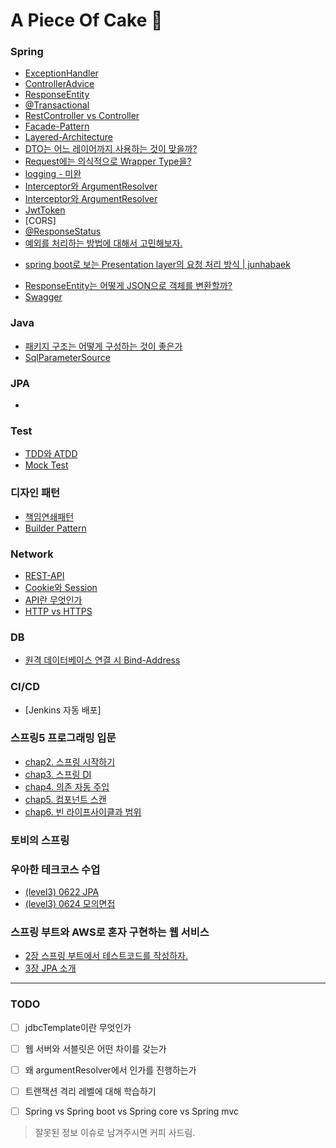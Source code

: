 # A Piece Of Cake 🍰

### Spring
- [ExceptionHandler](./ExceptionHandler.md)
- [ControllerAdvice](./ControllerAdvice.md)
- [ResponseEntity](./ResponseEntity.md)
- [@Transactional](./Transactional.md)
- [RestController vs Controller](./RestController-Controller.md)
- [Facade-Pattern](./Facade-Pattern.md)
- [Layered-Architecture](./Layered-Architecture.md)
- [DTO는 어느 레이어까지 사용하는 것이 맞을까?](./When-To-Use-DTO.md)
- [Request에는 의식적으로 Wrapper Type을?](./Request-With-Wrapper.md)
- [logging - 미완](./logger.md)
- [Interceptor와 ArgumentResolver](./interceptor-argumentResolver.md)
- [Interceptor와 ArgumentResolver](./interceptor-argumentResolver-detail.md)
- [JwtToken](./jwt.md)
- [CORS]
- [@ResponseStatus](./responseStatus-annotation.md)
- [예외를 처리하는 방법에 대해서 고민해보자.](./handle-exception.md)
* [spring boot로 보는 Presentation layer의 요청 처리 방식 | junhabaek](https://tech.junhabaek.net/%EB%B0%B1%EC%97%94%EB%93%9C-%EC%84%9C%EB%B2%84-%EC%95%84%ED%82%A4%ED%85%8D%EC%B2%98-presentation-layer-1-%EC%9A%94%EC%B2%AD-%EB%B0%A9%EC%8B%9D%EC%97%90-%EB%94%B0%EB%A5%B8-variation-353fe464bdb4#8810)
- [ResponseEntity는 어떻게 JSON으로 객체를 변환할까?](how-to-convert-json-in-response-entity.md)
- [Swagger](./swagger.md)

### Java
- [패키지 구조는 어떻게 구성하는 것이 좋은가](./package.md)
- [SqlParameterSource](./sqlParameterSource.md)

### JPA
- []()

### Test
- [TDD와 ATDD](./TDD-ATDD.md)
- [Mock Test](./mock-test.md)

### 디자인 패턴
- [책임연쇄패턴](./책임연쇄패턴.md)
- [Builder Pattern](./빌더패턴.md)

### Network
- [REST-API](./REST-API.md)
- [Cookie와 Session](./Cookie-Session.md)
- [API란 무엇인가](./API.md)
- [HTTP vs HTTPS](./Http_Https.md)

### DB
- [원격 데이터베이스 연결 시 Bind-Address](./remote-db-bind-address.md)

### CI/CD
- [Jenkins 자동 배포]

### 스프링5 프로그래밍 입문
* [chap2. 스프링 시작하기](https://github.com/seovalue/spring5-programming-introduction/blob/seovalue/joanne/chap2.md)
* [chap3. 스프링 DI](https://github.com/seovalue/spring5-programming-introduction/blob/seovalue/joanne/chap3.md)
* [chap4. 의존 자동 주입](https://github.com/seovalue/spring5-programming-introduction/blob/seovalue/joanne/chap4.md)
* [chap5. 컴포넌트 스캔](https://github.com/seovalue/spring5-programming-introduction/blob/seovalue/joanne/chap5.md)
* [chap6. 빈 라이프사이클과 범위](https://github.com/seovalue/spring5-programming-introduction/blob/seovalue/joanne/chap6.md)

### 토비의 스프링


### 우아한 테크코스 수업
* [(level3) 0622 JPA](./0622.md)
* [(level3) 0624 모의면접](./0624.md)


### 스프링 부트와 AWS로 혼자 구현하는 웹 서비스
* [2장 스프링 부트에서 테스트코드를 작성하자.](./chap2-springboot-aws.md)
* [3장 JPA 소개](./chap3-springboot-aws.md)


---


### TODO
- [ ] jdbcTemplate이란 무엇인가
- [ ] 웹 서버와 서블릿은 어떤 차이를 갖는가 
- [ ] 왜 argumentResolver에서 인가를 진행하는가
- [ ] 트랜잭션 격리 레벨에 대해 학습하기
- [ ] Spring vs Spring boot vs Spring core vs Spring mvc


> 잘못된 정보 이슈로 남겨주시면 커피 사드림.